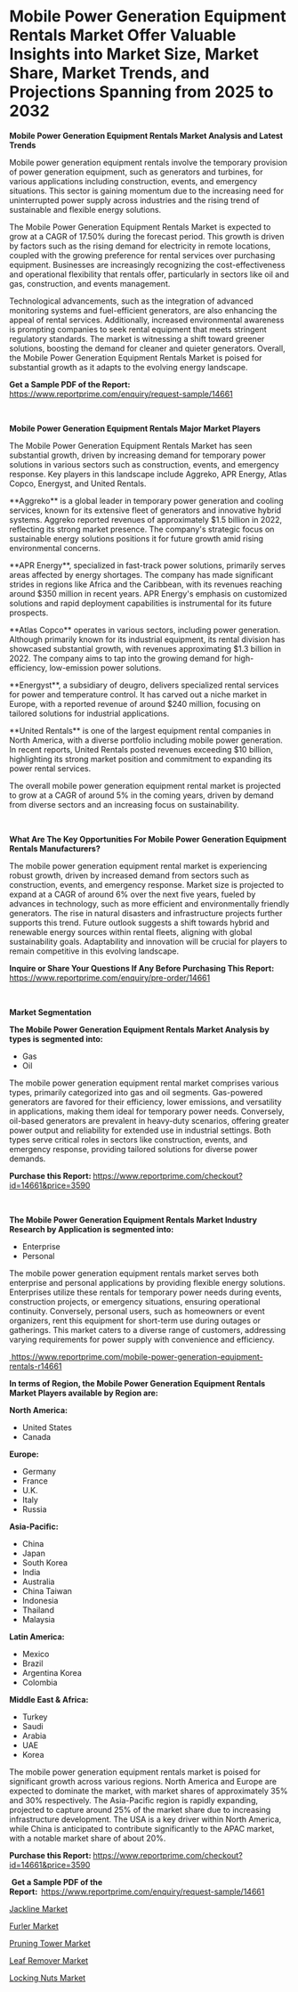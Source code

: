 <p><h1>Mobile Power Generation Equipment Rentals Market Offer Valuable Insights into Market Size, Market Share, Market Trends, and Projections Spanning from 2025 to 2032</h1></p><p><strong>Mobile Power Generation Equipment Rentals Market Analysis and Latest Trends</strong></p>
<p><p>Mobile power generation equipment rentals involve the temporary provision of power generation equipment, such as generators and turbines, for various applications including construction, events, and emergency situations. This sector is gaining momentum due to the increasing need for uninterrupted power supply across industries and the rising trend of sustainable and flexible energy solutions.</p><p>The Mobile Power Generation Equipment Rentals Market is expected to grow at a CAGR of 17.50% during the forecast period. This growth is driven by factors such as the rising demand for electricity in remote locations, coupled with the growing preference for rental services over purchasing equipment. Businesses are increasingly recognizing the cost-effectiveness and operational flexibility that rentals offer, particularly in sectors like oil and gas, construction, and events management.</p><p>Technological advancements, such as the integration of advanced monitoring systems and fuel-efficient generators, are also enhancing the appeal of rental services. Additionally, increased environmental awareness is prompting companies to seek rental equipment that meets stringent regulatory standards. The market is witnessing a shift toward greener solutions, boosting the demand for cleaner and quieter generators. Overall, the Mobile Power Generation Equipment Rentals Market is poised for substantial growth as it adapts to the evolving energy landscape.</p></p>
<p><strong>Get a Sample PDF of the Report:&nbsp;</strong> <a href="https://www.reportprime.com/enquiry/request-sample/14661?utm_campaign=3074&utm_medium=2&utm_source=Github&utm_content=ia&utm_term=20032025&utm_id=mobile-power-generation-equipment-rentals">https://www.reportprime.com/enquiry/request-sample/14661</a></p>
<p>&nbsp;</p>
<p><strong>Mobile Power Generation Equipment Rentals Major Market Players</strong></p>
<p><p>The Mobile Power Generation Equipment Rentals Market has seen substantial growth, driven by increasing demand for temporary power solutions in various sectors such as construction, events, and emergency response. Key players in this landscape include Aggreko, APR Energy, Atlas Copco, Energyst, and United Rentals.</p><p>**Aggreko** is a global leader in temporary power generation and cooling services, known for its extensive fleet of generators and innovative hybrid systems. Aggreko reported revenues of approximately $1.5 billion in 2022, reflecting its strong market presence. The company's strategic focus on sustainable energy solutions positions it for future growth amid rising environmental concerns.</p><p>**APR Energy**, specialized in fast-track power solutions, primarily serves areas affected by energy shortages. The company has made significant strides in regions like Africa and the Caribbean, with its revenues reaching around $350 million in recent years. APR Energy's emphasis on customized solutions and rapid deployment capabilities is instrumental for its future prospects.</p><p>**Atlas Copco** operates in various sectors, including power generation. Although primarily known for its industrial equipment, its rental division has showcased substantial growth, with revenues approximating $1.3 billion in 2022. The company aims to tap into the growing demand for high-efficiency, low-emission power solutions.</p><p>**Energyst**, a subsidiary of deugro, delivers specialized rental services for power and temperature control. It has carved out a niche market in Europe, with a reported revenue of around $240 million, focusing on tailored solutions for industrial applications.</p><p>**United Rentals** is one of the largest equipment rental companies in North America, with a diverse portfolio including mobile power generation. In recent reports, United Rentals posted revenues exceeding $10 billion, highlighting its strong market position and commitment to expanding its power rental services.</p><p>The overall mobile power generation equipment rental market is projected to grow at a CAGR of around 5% in the coming years, driven by demand from diverse sectors and an increasing focus on sustainability.</p></p>
<p>&nbsp;</p>
<p><strong>What Are The Key Opportunities For Mobile Power Generation Equipment Rentals Manufacturers?</strong></p>
<p><p>The mobile power generation equipment rental market is experiencing robust growth, driven by increased demand from sectors such as construction, events, and emergency response. Market size is projected to expand at a CAGR of around 6% over the next five years, fueled by advances in technology, such as more efficient and environmentally friendly generators. The rise in natural disasters and infrastructure projects further supports this trend. Future outlook suggests a shift towards hybrid and renewable energy sources within rental fleets, aligning with global sustainability goals. Adaptability and innovation will be crucial for players to remain competitive in this evolving landscape.</p></p>
<p><strong>Inquire or Share Your Questions If Any Before Purchasing This Report:</strong> <a href="https://www.reportprime.com/enquiry/pre-order/14661?utm_campaign=3074&utm_medium=2&utm_source=Github&utm_content=ia&utm_term=20032025&utm_id=mobile-power-generation-equipment-rentals">https://www.reportprime.com/enquiry/pre-order/14661</a></p>
<p>&nbsp;</p>
<p><strong>Market Segmentation</strong></p>
<p><strong>The Mobile Power Generation Equipment Rentals Market Analysis by types is segmented into:</strong></p>
<p><ul><li>Gas</li><li>Oil</li></ul></p>
<p><p>The mobile power generation equipment rental market comprises various types, primarily categorized into gas and oil segments. Gas-powered generators are favored for their efficiency, lower emissions, and versatility in applications, making them ideal for temporary power needs. Conversely, oil-based generators are prevalent in heavy-duty scenarios, offering greater power output and reliability for extended use in industrial settings. Both types serve critical roles in sectors like construction, events, and emergency response, providing tailored solutions for diverse power demands.</p></p>
<p><strong>Purchase this Report:&nbsp;</strong><a href="https://www.reportprime.com/checkout?id=14661&price=3590&utm_campaign=3074&utm_medium=2&utm_source=Github&utm_content=ia&utm_term=20032025&utm_id=mobile-power-generation-equipment-rentals">https://www.reportprime.com/checkout?id=14661&price=3590</a></p>
<p>&nbsp;</p>
<p><strong>The Mobile Power Generation Equipment Rentals Market Industry Research by Application is segmented into:</strong></p>
<p><ul><li>Enterprise</li><li>Personal</li></ul></p>
<p><p>The mobile power generation equipment rentals market serves both enterprise and personal applications by providing flexible energy solutions. Enterprises utilize these rentals for temporary power needs during events, construction projects, or emergency situations, ensuring operational continuity. Conversely, personal users, such as homeowners or event organizers, rent this equipment for short-term use during outages or gatherings. This market caters to a diverse range of customers, addressing varying requirements for power supply with convenience and efficiency.</p></p>
<p><a href="https://www.reportprime.com/mobile-power-generation-equipment-rentals-r14661?utm_campaign=3074&utm_medium=2&utm_source=Github&utm_content=ia&utm_term=20032025&utm_id=mobile-power-generation-equipment-rentals">&nbsp;https://www.reportprime.com/mobile-power-generation-equipment-rentals-r14661</a></p>
<p><strong>In terms of Region, the Mobile Power Generation Equipment Rentals Market Players available by Region are:</strong></p>
<p>
    <p> <strong> North America: </strong>
        <ul>
            <li>United States</li>
            <li>Canada</li>
        </ul>
        </p> 
    <p> <strong> Europe: </strong>
        <ul>
            <li>Germany</li>
            <li>France</li>
            <li>U.K.</li>
            <li>Italy</li>
            <li>Russia</li>
        </ul>
        </p> 
    <p> <strong> Asia-Pacific: </strong>
        <ul>
            <li>China</li>
            <li>Japan</li>
            <li>South Korea</li>
            <li>India</li>
            <li>Australia</li>
            <li>China Taiwan</li>
            <li>Indonesia</li>
            <li>Thailand</li>
            <li>Malaysia</li>
        </ul>
        </p> 
    <p> <strong> Latin America: </strong>
        <ul>
            <li>Mexico</li>
            <li>Brazil</li>
            <li>Argentina Korea</li>
            <li>Colombia</li>
        </ul>
        </p> 
    <p> <strong> Middle East & Africa: </strong>
        <ul>
            <li>Turkey</li>
            <li>Saudi</li>
            <li>Arabia</li>
            <li>UAE</li>
            <li>Korea</li>
        </ul>
    </p>
    </p>
<p><p>The mobile power generation equipment rentals market is poised for significant growth across various regions. North America and Europe are expected to dominate the market, with market shares of approximately 35% and 30% respectively. The Asia-Pacific region is rapidly expanding, projected to capture around 25% of the market share due to increasing infrastructure development. The USA is a key driver within North America, while China is anticipated to contribute significantly to the APAC market, with a notable market share of about 20%.</p></p>
<p><strong>Purchase this Report: </strong><a href="https://www.reportprime.com/checkout?id=14661&price=3590&utm_campaign=3074&utm_medium=2&utm_source=Github&utm_content=ia&utm_term=20032025&utm_id=mobile-power-generation-equipment-rentals">https://www.reportprime.com/checkout?id=14661&price=3590</a></p>
<p>&nbsp;<strong>Get a Sample PDF of the Report:&nbsp;&nbsp;</strong><a href="https://www.reportprime.com/enquiry/request-sample/14661?utm_campaign=3074&utm_medium=2&utm_source=Github&utm_content=ia&utm_term=20032025&utm_id=mobile-power-generation-equipment-rentals">https://www.reportprime.com/enquiry/request-sample/14661</a></p>
<p><strong></strong></p>
<p><p><a href="https://www.linkedin.com/pulse/whats-ahead-jackline-market-analysis-2025-2032-141-cagr-visi-labs-t2usc?utm_campaign=3074&utm_medium=2&utm_source=Github&utm_content=ia&utm_term=20032025&utm_id=mobile-power-generation-equipment-rentals">Jackline Market</a></p><p><a href="https://www.linkedin.com/pulse/revenue-insights-growth-forecast-furler-industry-67-cagr-from-2025-epn2c?utm_campaign=3074&utm_medium=2&utm_source=Github&utm_content=ia&utm_term=20032025&utm_id=mobile-power-generation-equipment-rentals">Furler Market</a></p><p><a href="https://www.linkedin.com/pulse/global-pruning-tower-market-analysis-trends-forecasts-w44qc?utm_campaign=3074&utm_medium=2&utm_source=Github&utm_content=ia&utm_term=20032025&utm_id=mobile-power-generation-equipment-rentals">Pruning Tower Market</a></p><p><a href="https://www.linkedin.com/pulse/market-trends-leaf-remover-industry-size-share-projected-qvyxc?utm_campaign=3074&utm_medium=2&utm_source=Github&utm_content=ia&utm_term=20032025&utm_id=mobile-power-generation-equipment-rentals">Leaf Remover Market</a></p><p><a href="https://www.linkedin.com/pulse/locking-nuts-market-size-growth-drivers-global-revenue-ehmxe?utm_campaign=3074&utm_medium=2&utm_source=Github&utm_content=ia&utm_term=20032025&utm_id=mobile-power-generation-equipment-rentals">Locking Nuts Market</a></p></p>
